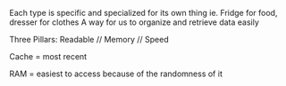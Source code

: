 Each type is specific and specialized for its own thing 
    ie. Fridge for food, dresser for clothes
    A way for us to organize and retrieve data easily

Three Pillars: 
    Readable // Memory // Speed

Cache = most recent 

RAM = easiest to access because of the randomness of it

